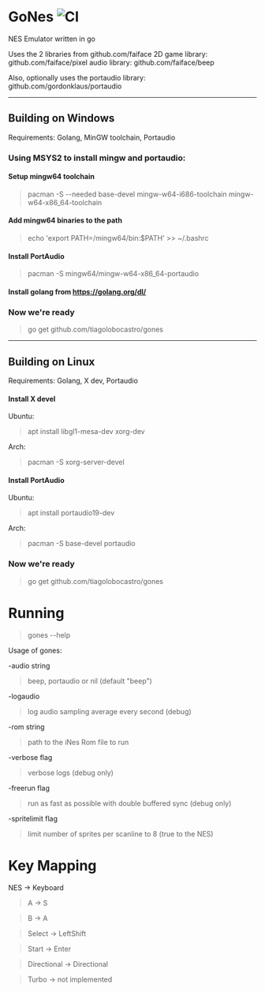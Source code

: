 # GoNes ![CI](https://github.com/tiagolobocastro/gones/workflows/Go/badge.svg)
NES Emulator written in go

Uses the 2 libraries from github.com/faiface
2D game library: github.com/faiface/pixel
audio library: github.com/faiface/beep

Also, optionally uses the portaudio library: github.com/gordonklaus/portaudio



---
## Building on Windows
Requirements: Golang, MinGW toolchain, Portaudio

### Using MSYS2 to install mingw and portaudio:
#### Setup mingw64 toolchain
>pacman -S --needed base-devel mingw-w64-i686-toolchain mingw-w64-x86_64-toolchain
#### Add mingw64 binaries to the path
>echo 'export PATH=/mingw64/bin:$PATH' >> ~/.bashrc

#### Install PortAudio
>pacman -S mingw64/mingw-w64-x86_64-portaudio

#### Install golang from https://golang.org/dl/

### Now we're ready
>go get github.com/tiagolobocastro/gones


---
## Building on Linux
Requirements: Golang, X dev, Portaudio
#### Install X devel
Ubuntu:
>apt install libgl1-mesa-dev xorg-dev


Arch:
>pacman -S xorg-server-devel
#### Install PortAudio
Ubuntu:
>apt install portaudio19-dev


Arch:
>pacman -S base-devel portaudio

### Now we're ready
>go get github.com/tiagolobocastro/gones



# Running
>gones --help 

Usage of gones: 

-audio string 
>beep, portaudio or nil (default "beep")

-logaudio 
>log audio sampling average every second (debug) 

-rom string 
>path to the iNes Rom file to run 

-verbose flag
>verbose logs (debug only)

-freerun flag
>run as fast as possible with double buffered sync (debug only)

-spritelimit flag
>limit number of sprites per scanline to 8 (true to the NES)


# Key Mapping
NES -> Keyboard

> A -> S

> B -> A

> Select -> LeftShift

> Start -> Enter

> Directional -> Directional

> Turbo -> not implemented
